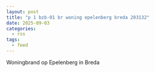 ```yaml
---
layout: post
title: "p 1 bzb-01 br woning epelenberg breda 203132"
date: 2025-09-03
categories: 
  - rss
tags: 
  - feed
---
```


Woningbrand op Epelenberg in Breda
